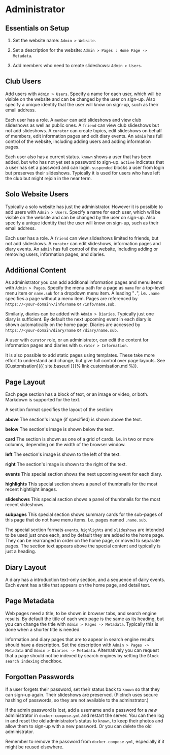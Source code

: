 # Administrator
## Essentials on Setup

1. Set the website name: `Admin > Website`.

1. Set a description for the website: `Admin > Pages : Home Page -> Metadata`.

1. Add members who need to create slideshows: `Admin > Users`.

## Club Users
Add users with `Admin > Users`. Specify a name for each user, which will be visible on the website and can be changed by the user on sign-up. Also specify a unique identity that the user will know on sign-up, such as their email address.

Each user has a role. A `member` can add slideshows and view club slideshows as well as public ones. A `friend` can view club slideshows but not add slideshows. A `curator` can create topics, edit slideshows on behalf of members, edit information pages and edit diary events. An `admin` has full control of the website, including adding users and adding information pages.

Each user also has a current status. `known` shows a user that has been added, but who has not yet set a password to sign-up.
`active` indicates that a user has set a password and can login. `suspended` blocks a user from login but preserves their slideshows. Typically it is used for users who have left the club but might rejoin in the near term.

## Solo Website Users
Typically a solo website has just the administrator. However it is possible to add users with `Admin > Users`. Specify a name for each user, which will be visible on the website and can be changed by the user on sign-up. Also specify a unique identity that the user will know on sign-up, such as their email address.

Each user has a role. A `friend` can view slideshows limited to friends, but not add slideshows. A `curator` can edit slideshows, information pages and diary events. An `admin` has full control of the website, including adding or removing users, information pages, and diaries.

## Additional Content
As administrator you can add additional information pages and menu items with `Admin > Pages`. Specify the menu path for a page as `name` for a top-level menu item or `name.sub` for a dropdown menu item. A leading "`.`", i.e. `.name` specifies a page without a menu item. Pages are referenced by `https://<your-domain>/info/name` or `/info/name.sub`.

Similarly, diaries can be added with `Admin > Diaries`. Typically just one diary is sufficient. By default the next upcoming event in each diary is shown automatically on the home page. Diaries are accessed by `https://<your-domain/diary/name` or `/diary/name.sub`.

A user with `curator` role, or an administrator, can edit the content for information pages and diaries with `Curator > Information`. 

It is also possible to add static pages using templates. These take more effort to understand and change, but give full control over page layouts. See [Customisation]({{ site.baseurl }}{% link customisation.md %}).

## Page Layout
Each page section has a block of text, or an image or video, or both. Markdown is supported for the text.

A section format specifies the layout of the section:

**above** The section's image (if specified) is shown above the text.

**below** The section's image is shown below the text.

**card** The section is shown as one of a grid of cards. I.e. in two or more columns, depending on the width of the browser window.

**left** The section's image is shown to the left of the text.

**right** The section's image is shown to the right of the text.

**events** This special section shows the next upcoming event for each diary.

**highlights** This special section shows a panel of thumbnails for the most recent hightlight images.

**slideshows** This special section shows a panel of thumbnails for the most recent slideshows.

**subpages** This special section shows summary cards for the sub-pages of this page that do not have menu items.
I.e. pages named `.name.sub`.

The special section formats `events`, `highlights` and `slideshows` are intended to be used just once each, and by default they are added to the home page. They can be rearranged in order on the home page, or moved to separate pages. The section text appears above the special content and typically is just a heading.

## Diary Layout
A diary has a introduction text-only section, and a sequence of dairy events. Each event has a title that appears on the home page, and detail text.

## Page Metadata
Web pages need a title, to be shown in browser tabs, and search engine results. By default the title of each web page is the same as its heading, but you can change the title with `Admin > Pages -> Metadata`. Typically this is done when a shorter title is needed.

Information and diary pages that are to appear in search engine results should have a description. Set the description with `Admin > Pages -> Metadata` and `Admin > Diaries -> Metadata`. Alternatively you can request that a page should not be indexed by search engines by setting the `Block search indexing` checkbox.

## Forgotten Passwords
If a user forgets their password, set their status back to `known` so that they can sign-up again. Their slideshows are preserved. (PicInch uses secure hashing of passwords, so they are not available to the adminstrator.)

If the admin password is lost, add a username and a password for a *new* administrator in `docker-compose.yml` and restart the server. You can then log in and reset the old administrator’s status to `known`, to keep their photos and allow them to sign-up with a new password. Or you can delete the old administrator.

Remember to remove the password from `docker-compose.yml`, especially if it might be reused elsewhere.
